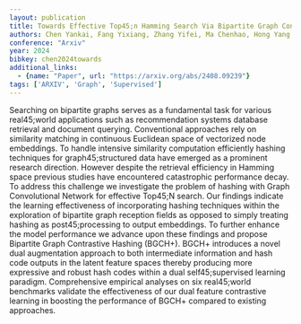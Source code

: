 ```yaml
---
layout: publication
title: Towards Effective Top45;n Hamming Search Via Bipartite Graph Contrastive Hashing
authors: Chen Yankai, Fang Yixiang, Zhang Yifei, Ma Chenhao, Hong Yang, King Irwin
conference: "Arxiv"
year: 2024
bibkey: chen2024towards
additional_links:
  - {name: "Paper", url: "https://arxiv.org/abs/2408.09239"}
tags: ['ARXIV', 'Graph', 'Supervised']
---
```

Searching on bipartite graphs serves as a fundamental task for various real45;world applications such as recommendation systems database retrieval and document querying. Conventional approaches rely on similarity matching in continuous Euclidean space of vectorized node embeddings. To handle intensive similarity computation efficiently hashing techniques for graph45;structured data have emerged as a prominent research direction. However despite the retrieval efficiency in Hamming space previous studies have encountered catastrophic performance decay. To address this challenge we investigate the problem of hashing with Graph Convolutional Network for effective Top45;N search. Our findings indicate the learning effectiveness of incorporating hashing techniques within the exploration of bipartite graph reception fields as opposed to simply treating hashing as post45;processing to output embeddings. To further enhance the model performance we advance upon these findings and propose Bipartite Graph Contrastive Hashing (BGCH+). BGCH+ introduces a novel dual augmentation approach to both intermediate information and hash code outputs in the latent feature spaces thereby producing more expressive and robust hash codes within a dual self45;supervised learning paradigm. Comprehensive empirical analyses on six real45;world benchmarks validate the effectiveness of our dual feature contrastive learning in boosting the performance of BGCH+ compared to existing approaches.
